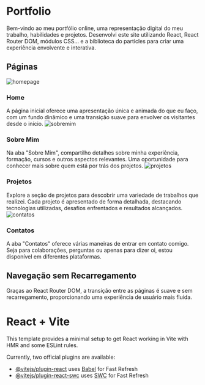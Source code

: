 # Portfolio

Bem-vindo ao meu portfólio online, uma representação digital do meu trabalho, habilidades e projetos. Desenvolvi este site utilizando React, React Router DOM, módulos CSS... e a biblioteca do particles para criar uma experiência envolvente e interativa.

## Páginas
![homepage](/assets/readme/pageP.png)
### Home
A página inicial oferece uma apresentação única e animada do que eu faço, com um fundo dinâmico e uma transição suave para envolver os visitantes desde o início.
![sobremim](/assets/readme/pageS.png)
### Sobre Mim
Na aba "Sobre Mim", compartilho detalhes sobre minha experiência, formação, cursos e outros aspectos relevantes. Uma oportunidade para conhecer mais sobre quem está por trás dos projetos.
![projetos](/assets/readme/pageM.png)
### Projetos
Explore a seção de projetos para descobrir uma variedade de trabalhos que realizei. Cada projeto é apresentado de forma detalhada, destacando tecnologias utilizadas, desafios enfrentados e resultados alcançados.
![contatos](/assets/readme/pageC.png)
### Contatos
A aba "Contatos" oferece várias maneiras de entrar em contato comigo. Seja para colaborações, perguntas ou apenas para dizer oi, estou disponível em diferentes plataformas.

## Navegação sem Recarregamento
Graças ao React Router DOM, a transição entre as páginas é suave e sem recarregamento, proporcionando uma experiência de usuário mais fluida.


# React + Vite

This template provides a minimal setup to get React working in Vite with HMR and some ESLint rules.

Currently, two official plugins are available:

- [@vitejs/plugin-react](https://github.com/vitejs/vite-plugin-react/blob/main/packages/plugin-react/README.md) uses [Babel](https://babeljs.io/) for Fast Refresh
- [@vitejs/plugin-react-swc](https://github.com/vitejs/vite-plugin-react-swc) uses [SWC](https://swc.rs/) for Fast Refresh

